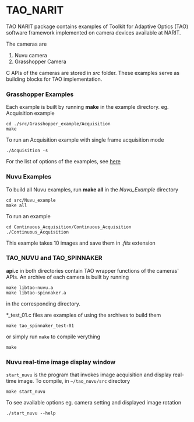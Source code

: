 TAO_NARIT
==
TAO NARIT package contains examples of Toolkit for Adaptive Optics (TAO) software framework implemented on camera devices available at NARIT.

The cameras are
1. Nuvu camera
2. Grasshopper Camera

C APIs of the cameras are stored in *src* folder. These examples serve as building blocks for TAO implementation.

### Grasshopper Examples
Each example is built by running **make** in the example directory.
eg. Acquisition example
```shell
cd ./src/Grasshopper_example/Acquisition
make
```

To run an Acquisition example with single frame acquisition mode

```shell
./Acquisition -s
```

For the list of options of the examples, see [here](https://github.com/Bossax/TAO_NARIT/blob/main/src/Grasshopper_example/.Grasshopper_README.md)

### Nuvu Examples
To build all Nuvu examples, run **make all** in the *Nuvu_Example* directory
```shell
cd src/Nuvu_example
make all
```
To run an example
```shell
cd Continuous_Acquisition/Continuous_Acquisition
./Continuous_Acquisition
```
This example takes 10 images and save them in *.fits* extension

### TAO_NUVU and TAO_SPINNAKER
**api.c** in both directories contain TAO wrapper functions of the cameras' APIs. An archive of each camera is built by running

```shell
make libtao-nuvu.a
make libtao-spinnaker.a
```
in the corresponding directory.

\*_test_01.c files are examples of using the archives to build them
```shell
make tao_spinnaker_test-01
```
or simply run `make` to compile verything
```shell
make
```
### Nuvu real-time image display window
`start_nuvu` is the program that invokes image acquisition and display real-time image. To compile, in `~/tao_nuvu/src` directory
```shell
make start_nuvu
```
To see available options eg.  camera setting and displayed image rotation
```shell
./start_nuvu --help
```
